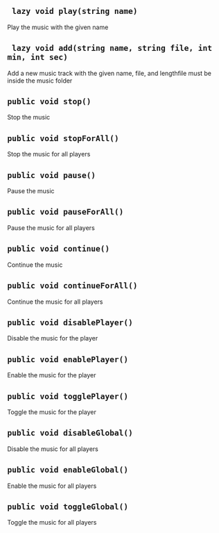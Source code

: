 ## ` lazy void play(string name)`
Play the music with the given name

## ` lazy void add(string name, string file, int min, int sec)`
Add a new music track with the given name, file, and lengthfile must be inside the music folder

## `public void stop()`
Stop the music

## `public void stopForAll()`
Stop the music for all players

## `public void pause()`
Pause the music

## `public void pauseForAll()`
Pause the music for all players

## `public void continue()`
Continue the music

## `public void continueForAll()`
Continue the music for all players

## `public void disablePlayer()`
Disable the music for the player

## `public void enablePlayer()`
Enable the music for the player

## `public void togglePlayer()`
Toggle the music for the player

## `public void disableGlobal()`
Disable the music for all players

## `public void enableGlobal()`
Enable the music for all players

## `public void toggleGlobal()`
Toggle the music for all players


